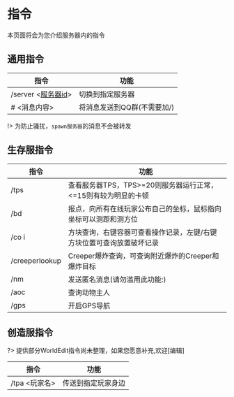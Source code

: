 # 指令

本页面将会为您介绍服务器内的指令


## 通用指令

指令|功能
---|---
/server <[服务器id](/guide/serverInfo?id=切换服务器)>|切换到指定服务器
# <消息内容>|将消息发送到QQ群(不需要加/)

!> 为防止骚扰，``spawn服务器``的消息不会被转发

## 生存服指令

指令|功能
---|---
/tps| 查看服务器TPS，TPS>=20则服务器运行正常，<=15则有较为明显的卡顿
/bd|报点，向所有在线玩家公布自己的坐标，鼠标指向坐标可以测距和测方位
/co i |方块查询，右键容器可查看操作记录，左键/右键方块位置可查询放置破坏记录
/creeperlookup | Creeper爆炸查询，可查询附近爆炸的Creeper和爆炸目标
/nm | 发送匿名消息(请勿滥用此功能:)
/aoc | 查询动物主人
/gps| 开启GPS导航

## 创造服指令

?> 提供部分WorldEdit指令尚未整理，如果您愿意补充,欢迎[编辑]

指令|功能
---|---
/tpa <玩家名>| 传送到指定玩家身边

